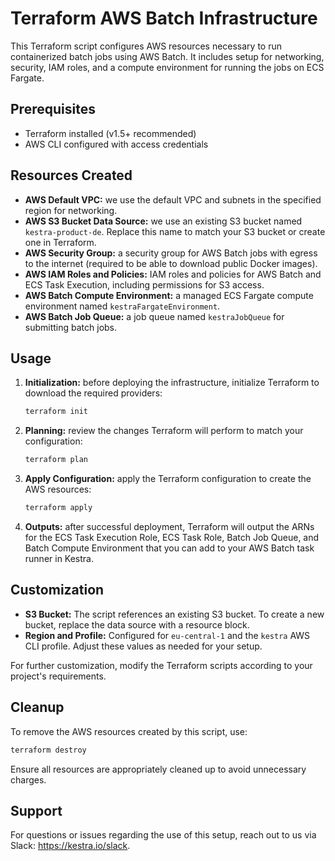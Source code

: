 # Terraform AWS Batch Infrastructure

This Terraform script configures AWS resources necessary to run containerized batch jobs using AWS Batch. It includes setup for networking, security, IAM roles, and a compute environment for running the jobs on ECS Fargate.

## Prerequisites

- Terraform installed (v1.5+ recommended)
- AWS CLI configured with access credentials

## Resources Created

- **AWS Default VPC:** we use the default VPC and subnets in the specified region for networking.
- **AWS S3 Bucket Data Source:** we use an existing S3 bucket named `kestra-product-de`. Replace this name to match your S3 bucket or create one in Terraform.
- **AWS Security Group:** a security group for AWS Batch jobs with egress to the internet (required to be able to download public Docker images).
- **AWS IAM Roles and Policies:** IAM roles and policies for AWS Batch and ECS Task Execution, including permissions for S3 access.
- **AWS Batch Compute Environment:** a managed ECS Fargate compute environment named `kestraFargateEnvironment`.
- **AWS Batch Job Queue:** a job queue named `kestraJobQueue` for submitting batch jobs.

## Usage

1. **Initialization:** before deploying the infrastructure, initialize Terraform to download the required providers:

   ```bash
   terraform init
   ```

2. **Planning:** review the changes Terraform will perform to match your configuration:

   ```bash
   terraform plan
   ```

3. **Apply Configuration:** apply the Terraform configuration to create the AWS resources:

   ```bash
   terraform apply
   ```

4. **Outputs:** after successful deployment, Terraform will output the ARNs for the ECS Task Execution Role, ECS Task Role, Batch Job Queue, and Batch Compute Environment that you can add to your AWS Batch task runner in Kestra.

## Customization

- **S3 Bucket:** The script references an existing S3 bucket. To create a new bucket, replace the data source with a resource block.
- **Region and Profile:** Configured for `eu-central-1` and the `kestra` AWS CLI profile. Adjust these values as needed for your setup.

For further customization, modify the Terraform scripts according to your project's requirements.

## Cleanup

To remove the AWS resources created by this script, use:

```bash
terraform destroy
```

Ensure all resources are appropriately cleaned up to avoid unnecessary charges.

## Support

For questions or issues regarding the use of this setup, reach out to us via Slack: https://kestra.io/slack.